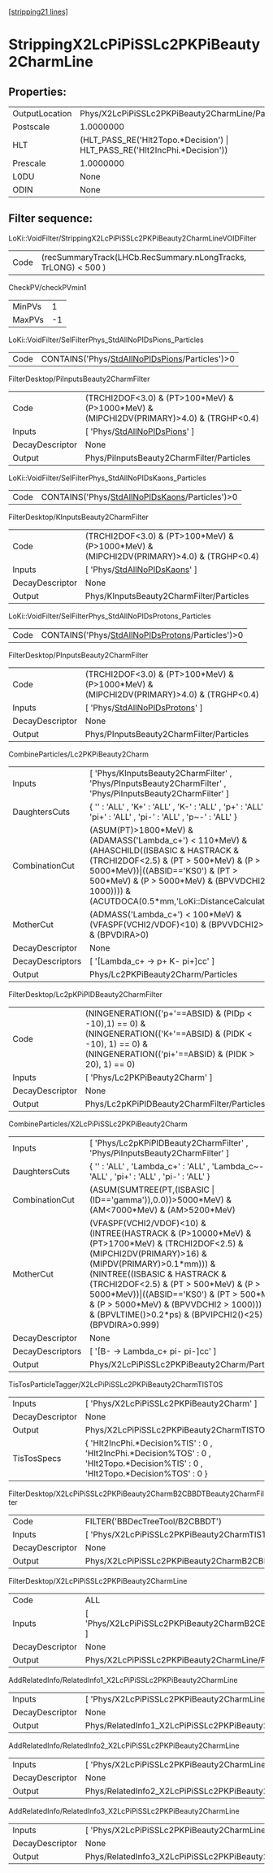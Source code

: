 [[stripping21 lines]](./stripping21-index)

# StrippingX2LcPiPiSSLc2PKPiBeauty2CharmLine

## Properties:

|                |                                                                              |
|----------------|------------------------------------------------------------------------------|
| OutputLocation | Phys/X2LcPiPiSSLc2PKPiBeauty2CharmLine/Particles                             |
| Postscale      | 1.0000000                                                                    |
| HLT            | (HLT_PASS_RE('Hlt2Topo.\*Decision') \| HLT_PASS_RE('Hlt2IncPhi.\*Decision')) |
| Prescale       | 1.0000000                                                                    |
| L0DU           | None                                                                         |
| ODIN           | None                                                                         |

## Filter sequence:

LoKi::VoidFilter/StrippingX2LcPiPiSSLc2PKPiBeauty2CharmLineVOIDFilter

|      |                                                                |
|------|----------------------------------------------------------------|
| Code | (recSummaryTrack(LHCb.RecSummary.nLongTracks, TrLONG) \< 500 ) |

CheckPV/checkPVmin1

|        |     |
|--------|-----|
| MinPVs | 1   |
| MaxPVs | -1  |

LoKi::VoidFilter/SelFilterPhys_StdAllNoPIDsPions_Particles

|      |                                                                                                    |
|------|----------------------------------------------------------------------------------------------------|
| Code | CONTAINS('Phys/[StdAllNoPIDsPions](./stripping21-commonparticles-stdallnopidspions)/Particles')\>0 |

FilterDesktop/PiInputsBeauty2CharmFilter

|                 |                                                                                               |
|-----------------|-----------------------------------------------------------------------------------------------|
| Code            | (TRCHI2DOF\<3.0) & (PT\>100\*MeV) & (P\>1000\*MeV) & (MIPCHI2DV(PRIMARY)\>4.0) & (TRGHP\<0.4) |
| Inputs          | [ 'Phys/[StdAllNoPIDsPions](./stripping21-commonparticles-stdallnopidspions)' ]             |
| DecayDescriptor | None                                                                                          |
| Output          | Phys/PiInputsBeauty2CharmFilter/Particles                                                     |

LoKi::VoidFilter/SelFilterPhys_StdAllNoPIDsKaons_Particles

|      |                                                                                                    |
|------|----------------------------------------------------------------------------------------------------|
| Code | CONTAINS('Phys/[StdAllNoPIDsKaons](./stripping21-commonparticles-stdallnopidskaons)/Particles')\>0 |

FilterDesktop/KInputsBeauty2CharmFilter

|                 |                                                                                               |
|-----------------|-----------------------------------------------------------------------------------------------|
| Code            | (TRCHI2DOF\<3.0) & (PT\>100\*MeV) & (P\>1000\*MeV) & (MIPCHI2DV(PRIMARY)\>4.0) & (TRGHP\<0.4) |
| Inputs          | [ 'Phys/[StdAllNoPIDsKaons](./stripping21-commonparticles-stdallnopidskaons)' ]             |
| DecayDescriptor | None                                                                                          |
| Output          | Phys/KInputsBeauty2CharmFilter/Particles                                                      |

LoKi::VoidFilter/SelFilterPhys_StdAllNoPIDsProtons_Particles

|      |                                                                                                        |
|------|--------------------------------------------------------------------------------------------------------|
| Code | CONTAINS('Phys/[StdAllNoPIDsProtons](./stripping21-commonparticles-stdallnopidsprotons)/Particles')\>0 |

FilterDesktop/PInputsBeauty2CharmFilter

|                 |                                                                                               |
|-----------------|-----------------------------------------------------------------------------------------------|
| Code            | (TRCHI2DOF\<3.0) & (PT\>100\*MeV) & (P\>1000\*MeV) & (MIPCHI2DV(PRIMARY)\>4.0) & (TRGHP\<0.4) |
| Inputs          | [ 'Phys/[StdAllNoPIDsProtons](./stripping21-commonparticles-stdallnopidsprotons)' ]         |
| DecayDescriptor | None                                                                                          |
| Output          | Phys/PInputsBeauty2CharmFilter/Particles                                                      |

CombineParticles/Lc2PKPiBeauty2Charm

|                  |                                                                                                                                                                                                                                                                                        |
|------------------|----------------------------------------------------------------------------------------------------------------------------------------------------------------------------------------------------------------------------------------------------------------------------------------|
| Inputs           | [ 'Phys/KInputsBeauty2CharmFilter' , 'Phys/PInputsBeauty2CharmFilter' , 'Phys/PiInputsBeauty2CharmFilter' ]                                                                                                                                                                          |
| DaughtersCuts    | { '' : 'ALL' , 'K+' : 'ALL' , 'K-' : 'ALL' , 'p+' : 'ALL' , 'pi+' : 'ALL' , 'pi-' : 'ALL' , 'p~-' : 'ALL' }                                                                                                                                                                            |
| CombinationCut   | (ASUM(PT)\>1800\*MeV) & (ADAMASS('Lambda_c+') \< 110\*MeV) & (AHASCHILD((ISBASIC & HASTRACK & (TRCHI2DOF\<2.5) & (PT \> 500\*MeV) & (P \> 5000\*MeV))\|((ABSID=='KS0') & (PT \> 500\*MeV) & (P \> 5000\*MeV) & (BPVVDCHI2 \> 1000)))) & (ACUTDOCA(0.5\*mm,'LoKi::DistanceCalculator')) |
| MotherCut        | (ADMASS('Lambda_c+') \< 100\*MeV) & (VFASPF(VCHI2/VDOF)\<10) & (BPVVDCHI2\>36) & (BPVDIRA\>0)                                                                                                                                                                                          |
| DecayDescriptor  | None                                                                                                                                                                                                                                                                                   |
| DecayDescriptors | [ '[Lambda_c+ -\> p+ K- pi+]cc' ]                                                                                                                                                                                                                                                  |
| Output           | Phys/Lc2PKPiBeauty2Charm/Particles                                                                                                                                                                                                                                                     |

FilterDesktop/Lc2pKPiPIDBeauty2CharmFilter

|                 |                                                                                                                                                                         |
|-----------------|-------------------------------------------------------------------------------------------------------------------------------------------------------------------------|
| Code            | (NINGENERATION(('p+'==ABSID) & (PIDp \< -10),1) == 0) & (NINGENERATION(('K+'==ABSID) & (PIDK \< -10), 1) == 0) & (NINGENERATION(('pi+'==ABSID) & (PIDK \> 20), 1) == 0) |
| Inputs          | [ 'Phys/Lc2PKPiBeauty2Charm' ]                                                                                                                                        |
| DecayDescriptor | None                                                                                                                                                                    |
| Output          | Phys/Lc2pKPiPIDBeauty2CharmFilter/Particles                                                                                                                             |

CombineParticles/X2LcPiPiSSLc2PKPiBeauty2Charm

|                  |                                                                                                                                                                                                                                                                                                                                                                                                          |
|------------------|----------------------------------------------------------------------------------------------------------------------------------------------------------------------------------------------------------------------------------------------------------------------------------------------------------------------------------------------------------------------------------------------------------|
| Inputs           | [ 'Phys/Lc2pKPiPIDBeauty2CharmFilter' , 'Phys/PiInputsBeauty2CharmFilter' ]                                                                                                                                                                                                                                                                                                                            |
| DaughtersCuts    | { '' : 'ALL' , 'Lambda_c+' : 'ALL' , 'Lambda_c~-' : 'ALL' , 'pi+' : 'ALL' , 'pi-' : 'ALL' }                                                                                                                                                                                                                                                                                                              |
| CombinationCut   | (ASUM(SUMTREE(PT,(ISBASIC \| (ID=='gamma')),0.0))\>5000\*MeV) & (AM\<7000\*MeV) & (AM\>5200\*MeV)                                                                                                                                                                                                                                                                                                        |
| MotherCut        | (VFASPF(VCHI2/VDOF)\<10) & (INTREE(HASTRACK & (P\>10000\*MeV) & (PT\>1700\*MeV) & (TRCHI2DOF\<2.5) & (MIPCHI2DV(PRIMARY)\>16) & (MIPDV(PRIMARY)\>0.1\*mm))) & (NINTREE((ISBASIC & HASTRACK & (TRCHI2DOF\<2.5) & (PT \> 500\*MeV) & (P \> 5000\*MeV))\|((ABSID=='KS0') & (PT \> 500\*MeV) & (P \> 5000\*MeV) & (BPVVDCHI2 \> 1000))) \> 1) & (BPVLTIME()\>0.2\*ps) & (BPVIPCHI2()\<25) & (BPVDIRA\>0.999) |
| DecayDescriptor  | None                                                                                                                                                                                                                                                                                                                                                                                                     |
| DecayDescriptors | [ '[B- -\> Lambda_c+ pi- pi-]cc' ]                                                                                                                                                                                                                                                                                                                                                                   |
| Output           | Phys/X2LcPiPiSSLc2PKPiBeauty2Charm/Particles                                                                                                                                                                                                                                                                                                                                                             |

TisTosParticleTagger/X2LcPiPiSSLc2PKPiBeauty2CharmTISTOS

|                 |                                                                                                                                       |
|-----------------|---------------------------------------------------------------------------------------------------------------------------------------|
| Inputs          | [ 'Phys/X2LcPiPiSSLc2PKPiBeauty2Charm' ]                                                                                            |
| DecayDescriptor | None                                                                                                                                  |
| Output          | Phys/X2LcPiPiSSLc2PKPiBeauty2CharmTISTOS/Particles                                                                                    |
| TisTosSpecs     | { 'Hlt2IncPhi.\*Decision%TIS' : 0 , 'Hlt2IncPhi.\*Decision%TOS' : 0 , 'Hlt2Topo.\*Decision%TIS' : 0 , 'Hlt2Topo.\*Decision%TOS' : 0 } |

FilterDesktop/X2LcPiPiSSLc2PKPiBeauty2CharmB2CBBDTBeauty2CharmFilter

|                 |                                                                       |
|-----------------|-----------------------------------------------------------------------|
| Code            | FILTER('BBDecTreeTool/B2CBBDT')                                       |
| Inputs          | [ 'Phys/X2LcPiPiSSLc2PKPiBeauty2CharmTISTOS' ]                      |
| DecayDescriptor | None                                                                  |
| Output          | Phys/X2LcPiPiSSLc2PKPiBeauty2CharmB2CBBDTBeauty2CharmFilter/Particles |

FilterDesktop/X2LcPiPiSSLc2PKPiBeauty2CharmLine

|                 |                                                                     |
|-----------------|---------------------------------------------------------------------|
| Code            | ALL                                                                 |
| Inputs          | [ 'Phys/X2LcPiPiSSLc2PKPiBeauty2CharmB2CBBDTBeauty2CharmFilter' ] |
| DecayDescriptor | None                                                                |
| Output          | Phys/X2LcPiPiSSLc2PKPiBeauty2CharmLine/Particles                    |

AddRelatedInfo/RelatedInfo1_X2LcPiPiSSLc2PKPiBeauty2CharmLine

|                 |                                                               |
|-----------------|---------------------------------------------------------------|
| Inputs          | [ 'Phys/X2LcPiPiSSLc2PKPiBeauty2CharmLine' ]                |
| DecayDescriptor | None                                                          |
| Output          | Phys/RelatedInfo1_X2LcPiPiSSLc2PKPiBeauty2CharmLine/Particles |

AddRelatedInfo/RelatedInfo2_X2LcPiPiSSLc2PKPiBeauty2CharmLine

|                 |                                                               |
|-----------------|---------------------------------------------------------------|
| Inputs          | [ 'Phys/X2LcPiPiSSLc2PKPiBeauty2CharmLine' ]                |
| DecayDescriptor | None                                                          |
| Output          | Phys/RelatedInfo2_X2LcPiPiSSLc2PKPiBeauty2CharmLine/Particles |

AddRelatedInfo/RelatedInfo3_X2LcPiPiSSLc2PKPiBeauty2CharmLine

|                 |                                                               |
|-----------------|---------------------------------------------------------------|
| Inputs          | [ 'Phys/X2LcPiPiSSLc2PKPiBeauty2CharmLine' ]                |
| DecayDescriptor | None                                                          |
| Output          | Phys/RelatedInfo3_X2LcPiPiSSLc2PKPiBeauty2CharmLine/Particles |
